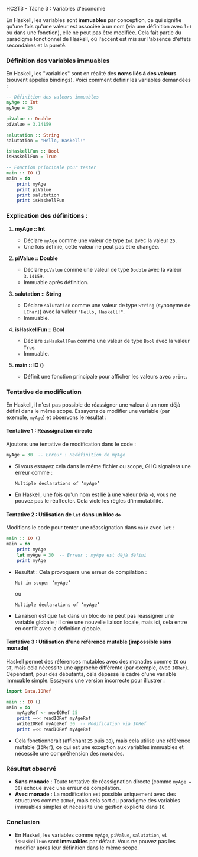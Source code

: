 HC2T3 - Tâche 3 : Variables d'économie

En Haskell, les variables sont **immuables** par conception, ce qui signifie qu'une fois qu'une valeur est associée à un nom (via une définition avec `let` ou dans une fonction), elle ne peut pas être modifiée. Cela fait partie du paradigme fonctionnel de Haskell, où l'accent est mis sur l'absence d'effets secondaires et la pureté.

### Définition des variables immuables
En Haskell, les "variables" sont en réalité des **noms liés à des valeurs** (souvent appelés bindings). Voici comment définir les variables demandées :

```haskell
-- Définition des valeurs immuables
myAge :: Int
myAge = 25

piValue :: Double
piValue = 3.14159

salutation :: String
salutation = "Hello, Haskell!"

isHaskellFun :: Bool
isHaskellFun = True

-- Fonction principale pour tester
main :: IO ()
main = do
    print myAge
    print piValue
    print salutation
    print isHaskellFun
```

### Explication des définitions :
1. **myAge :: Int**
   - Déclare `myAge` comme une valeur de type `Int` avec la valeur `25`.
   - Une fois définie, cette valeur ne peut pas être changée.

2. **piValue :: Double**
   - Déclare `piValue` comme une valeur de type `Double` avec la valeur `3.14159`.
   - Immuable après définition.

3. **salutation :: String**
   - Déclare `salutation` comme une valeur de type `String` (synonyme de `[Char]`) avec la valeur `"Hello, Haskell!"`.
   - Immuable.

4. **isHaskellFun :: Bool**
   - Déclare `isHaskellFun` comme une valeur de type `Bool` avec la valeur `True`.
   - Immuable.

5. **main :: IO ()**
   - Définit une fonction principale pour afficher les valeurs avec `print`.

### Tentative de modification
En Haskell, il n'est pas possible de réassigner une valeur à un nom déjà défini dans le même scope. Essayons de modifier une variable (par exemple, `myAge`) et observons le résultat :

#### Tentative 1 : Réassignation directe
Ajoutons une tentative de modification dans le code :
```haskell
myAge = 30  -- Erreur : Redéfinition de myAge
```
- Si vous essayez cela dans le même fichier ou scope, GHC signalera une erreur comme :
  ```
  Multiple declarations of ‘myAge’
  ```
- En Haskell, une fois qu'un nom est lié à une valeur (via `=`), vous ne pouvez pas le réaffecter. Cela viole les règles d'immutabilité.

#### Tentative 2 : Utilisation de `let` dans un bloc `do`
Modifions le code pour tenter une réassignation dans `main` avec `let` :
```haskell
main :: IO ()
main = do
    print myAge
    let myAge = 30  -- Erreur : myAge est déjà défini
    print myAge
```
- Résultat : Cela provoquera une erreur de compilation :
  ```
  Not in scope: ‘myAge’
  ```
  ou
  ```
  Multiple declarations of ‘myAge’
  ```
- La raison est que `let` dans un bloc `do` ne peut pas réassigner une variable globale ; il crée une nouvelle liaison locale, mais ici, cela entre en conflit avec la définition globale.

#### Tentative 3 : Utilisation d'une référence mutable (impossible sans monade)
Haskell permet des références mutables avec des monades comme `IO` ou `ST`, mais cela nécessite une approche différente (par exemple, avec `IORef`). Cependant, pour des débutants, cela dépasse le cadre d'une variable immuable simple. Essayons une version incorrecte pour illustrer :
```haskell
import Data.IORef

main :: IO ()
main = do
    myAgeRef <- newIORef 25
    print =<< readIORef myAgeRef
    writeIORef myAgeRef 30  -- Modification via IORef
    print =<< readIORef myAgeRef
```
- Cela fonctionnerait (affichant `25` puis `30`), mais cela utilise une référence mutable (`IORef`), ce qui est une exception aux variables immuables et nécessite une compréhension des monades.

### Résultat observé
- **Sans monade** : Toute tentative de réassignation directe (comme `myAge = 30`) échoue avec une erreur de compilation.
- **Avec monade** : La modification est possible uniquement avec des structures comme `IORef`, mais cela sort du paradigme des variables immuables simples et nécessite une gestion explicite dans `IO`.

### Conclusion
- En Haskell, les variables comme `myAge`, `piValue`, `salutation`, et `isHaskellFun` sont **immuables** par défaut. Vous ne pouvez pas les modifier après leur définition dans le même scope.
